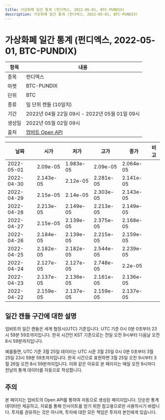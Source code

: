 ```yaml
---
title: 가상화폐 일간 통계 (펀디엑스, 2022-05-01, BTC-PUNDIX)
description: 가상화폐 일간 통계 (펀디엑스, 2022-05-01, BTC-PUNDIX)
---
```



가상화폐 일간 통계 (펀디엑스, 2022-05-01, BTC-PUNDIX)
===

|항목|내용|
|--|--|
|종목|펀디엑스|
|마켓|BTC-PUNDIX|
|단위|BTC|
|종류|일 단위 캔들 (10일치)|
|기간|2022년 04월 22일 09시 - 2022년 05월 01일 09시|
|생성일|2022년 05월 02일 09시|
|출처|[업비트 Open API](https://docs.upbit.com)|


|날짜|시가|저가|고가|종가|비고|
|--|--|--|--|--|--|
|2022-05-01|2.09e-05|1.983e-05|2.09e-05|2.064e-05|    |
|2022-04-30|2.143e-05|2.12e-05|2.281e-05|2.141e-05|    |
|2022-04-29|2.15e-05|2.14e-05|2.303e-05|2.143e-05|    |
|2022-04-28|2.213e-05|2.149e-05|2.213e-05|2.149e-05|    |
|2022-04-27|2.15e-05|2.139e-05|2.375e-05|2.168e-05|    |
|2022-04-26|2.184e-05|2.139e-05|2.215e-05|2.159e-05|    |
|2022-04-25|2.182e-05|2.182e-05|2.544e-05|2.239e-05|    |
|2022-04-24|2.127e-05|2.127e-05|2.748e-05|2.2e-05|    |
|2022-04-23|2.137e-05|2.136e-05|2.161e-05|2.136e-05|    |
|2022-04-22|2.159e-05|2.137e-05|2.159e-05|2.137e-05|    |


일간 캔들 구간에 대한 설명
---


업비트의 일간 캔들은 세계 협정시(UTC) 기준입니다. 
UTC 기준 0시 0분 0초부터 23시 59분 59초까지입니다. 
한국 시간인 KST 기준으로는 전일 오전 9시부터 다음날 오전 8시 59분까지입니다. 


예를들면, UTC 기준 3월 25일 데이터는 UTC 시준 3월 25일 0시 0분 0초부터 3월 25일 23시 59분 59초까지입니다. 
한국 시간으로 표현하면 3월 25일 오전 9시부터 3월 26일 오전 8시 59분까지입니다. 
이와 같은 이유로 본 페이지는 매일 오전 9시마다 전날의 통계 데이터를 자동으로 작성합니다. 


주의
---


본 페이지는 업비트의 Open API를 통하여 자동으로 생성된 페이지입니다. 
단순한 통계 데이터만 제공하고, 자료를 통해 인사이트를 얻기 위한 참고용으로만 사용하시기 바랍니다. 
투자를 권유하는 것은 아니며, 투자에 대한 모든 책임은 투자자 본인에게 있습니다. 
